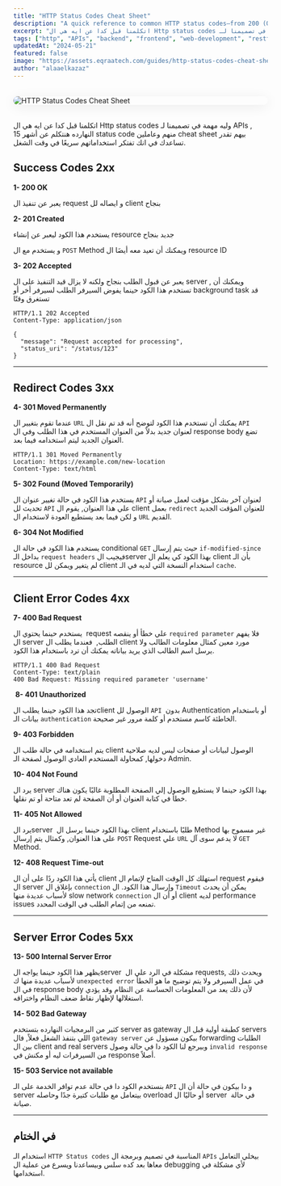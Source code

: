 ```yaml
---
title: "HTTP Status Codes Cheat Sheet"
description: "A quick reference to common HTTP status codes—from 200 (OK) and 301 (Redirect) to 404 (Not Found) and 500 (Server Error). Learn what each code means and when to use it."
excerpt: "اتكلمنا قبل كدا عن ايه هي ال Http status codes وليه مهمة في تصميمنا لـ APIs , النهارده هنتكلم عن أشهر 15 status code منهم وعاملين cheat sheet بيهم تقدر تساعدك في انك تفتكر استخداماتهم سريعًا في وقت الشغل."
tags: ["http", "APIs", "backend", "frontend", "web-development", "restful"]
updatedAt: "2024-05-21"
featured: false
image: "https://assets.eqraatech.com/guides/http-status-codes-cheat-sheet.png"
author: "alaaelkazaz"
---
```


<img src="https://assets.eqraatech.com/guides/http-status-codes-cheat-sheet.png" alt="HTTP Status Codes Cheat Sheet" ondragstart="return false;" oncontextmenu="return false;" style="display: block; margin: 2rem auto; border-radius: 1rem; box-shadow: 0 4px 24px 0 rgba(0,0,0,0.08);" />

اتكلمنا قبل كدا عن ايه هي ال Http status codes وليه مهمة في تصميمنا لـ APIs , النهارده هنتكلم عن أشهر 15 status code منهم وعاملين cheat sheet بيهم تقدر تساعدك في انك تفتكر استخداماتهم سريعًا في وقت الشغل.

## Success Codes 2xx

**1- 200 OK**

يعبر عن تنفيذ ال request و ايصاله لل client بنجاح 

**2- 201 Created**

يستخدم هذا الكود ليعبر عن إنشاء resource جديد بنجاح 

و يستخدم مع ال `POST` Method ويمكنك أن تعيد معه أيضَا ال resource ID 

**3- 202 Accepted**

يعبر عن قبول الطلب بنجاح ولكنه لا يزال قيد التنفيذ على ال server , ويمكنك أن تستخدم هذا الكود حينما يفوض السيرفر الطلب لسيرفر أخر أو background task قد تستغرق وقتًا  

```
HTTP/1.1 202 Accepted
Content-Type: application/json

{
  "message": "Request accepted for processing",
  "status_uri": "/status/123"
}
```

---

## Redirect Codes 3xx

**4- 301 Moved Permanently** 

عندما تقوم بتغيير ال `URL` يمكنك أن تستخدم هذا الكود لتوضح أنه قد تم نقل ال `API` لعنوان جديد بدلاً من العنوان المستخدم في هذا الطلب وفي ال response body تضع العنوان الجديد ليتم استخدامه فيما بعد.

```
HTTP/1.1 301 Moved Permanently
Location: https://example.com/new-location
Content-Type: text/html
```

**5- 302 Found (Moved Temporarily)**

يستخدم هذا الكود في حالة تغيير عنوان ال `API` لعنوان آخر بشكل مؤقت لعمل صيانة أو تحديث لل `API` علي هذا العنوان, يقوم ال client بعمل `redirect` للعنوان المؤقت الجديد و لكن فيما بعد يستطيع العودة لاستخدام ال `URL` القديم.

**6- 304 Not Modified** 

يستخدم هذا الكود في حالة ال conditional `GET` حيث يتم إرسال `if-modified-since` بداخل الـ `request headers` فيجيب الserver بهذا الكود كي يعلم ال client بأن الـ resource لم يتغير ويمكن لل client استخدام النسخة التي لديه في الـ `cache`.

---

## Client Error Codes 4xx

**7- 400 Bad Request** 

يستخدم حينما يحتوي ال  request علي خطأ أو ينقصه `required parameter` فلا يفهم ال server الطلب,  فعندما يطلب ال client مورد معين كمثال معلومات الطالب ولا يرسل اسم الطالب الذي يريد بياناته يمكنك أن ترد باستخدام هذا الكود.

```
HTTP/1.1 400 Bad Request
Content-Type: text/plain
400 Bad Request: Missing required parameter 'username'
```

 **8- 401 Unauthorized** 

تجد هذا الكود حينما يطلب الclient الوصول لل `API`  بدون Authentication أو باستخدام بيانات الـ `authentication` الخاطئة كاسم مستخدم أو كلمة مرور غير صحيحة.

**9- 403 Forbidden** 

يتم استخدامه في حالة طلب ال client الوصول لبيانات أو صفحات ليس لديه صلاحية دخولها, كمحاولة المستخدم العادي الوصول لصفحة الـ Admin.

**10- 404 Not Found** 

يرد ال server بهذا الكود حينما لا يستطيع الوصول إلي الصفحة المطلوبة غالبًا يكون هناك خطأ في كتابة العنوان أو أن الصفحة لم تعد متاحة أو تم نقلها.

**11- 405 Not Allowed** 

يرد الserver  بهذا الكود حينما يرسل ال client طلبًا باستخدام Method غير مسموح بها على هذا العنوان, وكمثال يتم إرسال `POST` Request علي `URL` لا يدعم سوى آل `GET` Method.

**12- 408 Request Time-out** 

يأتي هذا الكود ردًا على أن ال client استهلك كل الوقت المتاح لإتمام ال request فيقوم ال server بإغلاق ال `connection` وإرسال هذا الكود. ال `Timeout` يمكن أن يحدث لأسباب عديدة منها slow network `connection` أو أن ال client لديه performance issues تمنعه من إتمام الطلب في الوقت المحدد.

---

## Server Error Codes 5xx

**13- 500 Internal Server Error** 

يظهر هذا الكود حينما يواجه الserver  مشكلة في الرد علي ال requests, ويحدث ذلك لأسباب عديدة منها ك `unexpected error` في عمل السيرفر ولا يتم توضيح ما هو الخطأ في ال response body لأن ذلك يعد من المعلومات الحساسة عن النظام وقد يؤدي استغلالها لإظهار نقاط ضعف النظام واختراقه.

**14- 502 Bad Gateway** 

كثير من البرمجيات النهارده بتستخدم server as gateway كطبقة أولية قبل ال servers اللي بتنفذ الشغل فعلاً, فال `gateway server` بيكون مسؤول عن forwarding الطلبات بين ال client and real servers وبيرجع لنا الكود دا في حالة وصول `invalid response` من السيرفرات ليه أو مكنش في response أصلاً.

**15- 503 Service not available**

بنستخدم الكود دا في حالة عدم توافر الخدمة على الـ `API` و دا بيكون في حالة أن ال server بيتعامل مع طلبات كتيرة جدًا وحاصله overload أو حاليًا ال server  في حالة صيانة.

---

## في الختام

استخدام الـ `HTTP Status codes` المناسبة في تصميم وبرمجة ال `APIs` بيخلي التعامل معاها بعد كده سلس وبيساعدنا ويسرع من عملية ال debugging لأي مشكلة في استخدامها.
